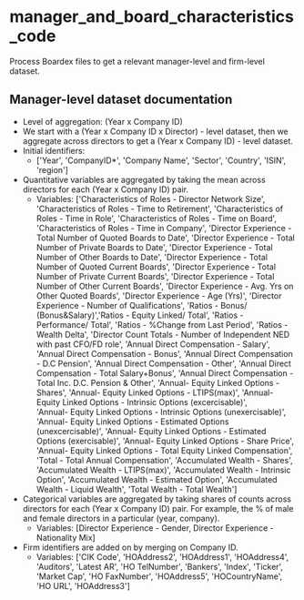 # manager_and_board_characteristics_code
Process Boardex files to get a relevant manager-level and firm-level dataset.

## Manager-level dataset documentation
- Level of aggregation: (Year x Company ID)
- We start with a (Year x Company ID x Director) - level dataset, then we aggregate across directors to get a (Year x Company ID) - level dataset.
- Initial identifiers:
  - ['Year',	'CompanyID*',	'Company Name',	'Sector', 'Country',	'ISIN',	'region']
- Quantitative variables are aggregated by taking the mean across directors for each (Year x Company ID) pair.
  - Variables: ['Characteristics of Roles - Director Network Size', 'Characteristics of Roles - Time to Retirement', 
                 'Characteristics of Roles - Time in Role', 'Characteristics of Roles - Time on Board', 
                 'Characteristics of Roles - Time in Company',
                 'Director Experience - Total Number of Quoted Boards to Date', 'Director Experience - Total Number of Private Boards to Date', 
                 'Director Experience - Total Number of Other Boards to Date', 
                 'Director Experience - Total Number of Quoted Current Boards', 'Director Experience - Total Number of Private Current Boards', 
                 'Director Experience - Total Number of Other Current Boards', 
                 'Director Experience - Avg. Yrs on Other Quoted Boards', 'Director Experience - Age (Yrs)', 
                 'Director Experience - Number of Qualifications',
                 'Ratios - Bonus/ (Bonus&Salary)','Ratios - Equity Linked/ Total', 
                 'Ratios - Performance/ Total', 'Ratios - %Change from Last Period', 'Ratios - Wealth Delta',
                 'Director Count Totals - Number of Independent NED with past CFO/FD role',
                 'Annual Direct Compensation - Salary',  'Annual Direct Compensation - Bonus', 
                 'Annual Direct Compensation - D.C Pension', 'Annual Direct Compensation - Other', 
                 'Annual Direct Compensation - Total Salary+Bonus', 
                 'Annual Direct Compensation - Total Inc. D.C. Pension & Other',
                 'Annual- Equity Linked Options - Shares', 'Annual- Equity Linked Options - LTIPS(max)',
                 'Annual- Equity Linked Options - Intrinsic Options (excercisable)',  
                 'Annual- Equity Linked Options - Intrinsic Options (unexercisable)',
                 'Annual- Equity Linked Options - Estimated Options (unexcercisable)',
                 'Annual- Equity Linked Options - Estimated Options (exercisable)',
                 'Annual- Equity Linked Options - Share Price', 'Annual- Equity Linked Options - Total Equity Linked Compensation', 
                 'Total - Total Annual Compensation',
                 'Accumulated Wealth - Shares', 'Accumulated Wealth - LTIPS(max)', 
                 'Accumulated Wealth - Intrinsic Option', 'Accumulated Wealth - Estimated Option', 
                 'Accumulated Wealth - Liquid Wealth', 
                 'Total Wealth - Total Wealth']
- Categorical variables are aggregated by taking shares of counts across directors for each (Year x Company ID) pair. For example, the % of male and female directors in a particular (year, company).
  - Variables: [Director Experience - Gender,	Director Experience - Nationality Mix]
- Firm identifiers are added on by merging on Company ID.
  - Variables: ['CIK Code', 'HOAddress2', 'HOAddress1', 'HOAddress4',
               'Auditors', 'Latest AR', 'HO TelNumber', 'Bankers', 'Index', 'Ticker',
               'Market Cap', 'HO FaxNumber',
               'HOAddress5', 'HOCountryName', 'HO URL', 'HOAddress3']   


